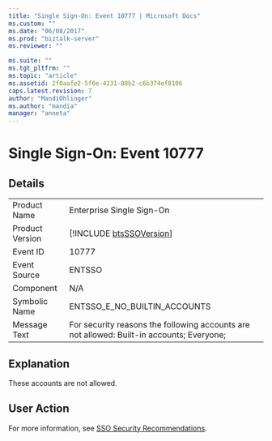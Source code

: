 ```yaml
---
title: "Single Sign-On: Event 10777 | Microsoft Docs"
ms.custom: ""
ms.date: "06/08/2017"
ms.prod: "biztalk-server"
ms.reviewer: ""

ms.suite: ""
ms.tgt_pltfrm: ""
ms.topic: "article"
ms.assetid: 2f0aafe2-5f6e-4231-88b2-c6b374ef8106
caps.latest.revision: 7
author: "MandiOhlinger"
ms.author: "mandia"
manager: "anneta"
---
```

# Single Sign-On: Event 10777
## Details  
  
|                 |                                                                                           |
|-----------------|-------------------------------------------------------------------------------------------|
|  Product Name   |                                 Enterprise Single Sign-On                                 |
| Product Version |                [!INCLUDE [btsSSOVersion](../includes/btsssoversion-md.md)]                |
|    Event ID     |                                           10777                                           |
|  Event Source   |                                          ENTSSO                                           |
|    Component    |                                            N/A                                            |
|  Symbolic Name  |                               ENTSSO_E_NO_BUILTIN_ACCOUNTS                                |
|  Message Text   | For security reasons the following accounts are not allowed: Built-in accounts; Everyone; |
  
## Explanation  
 These accounts are not allowed.  
  
## User Action  
 For more information, see [SSO Security Recommendations](../core/sso-security-recommendations.md).